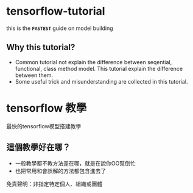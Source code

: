 # tensorflow-tutorial
this is the **`FASTEST`** guide on model building

## Why this tutorial?
* Common tutorial not explain the difference between seqential, functional, class method model. This tutorial explain the difference between them.
* Some useful trick and misunderstanding are collected in this tutorial.

# tensorflow 教學
最快的tensorflow模型搭建教學
## 這個教學好在哪？
* 一般教學都不教方法差在哪，就是在說你OO幫倒忙
* 也把常用和會誤解的方法都包含進去了
  
   
    
    
免責聲明：非指定特定個人、組織或團體

